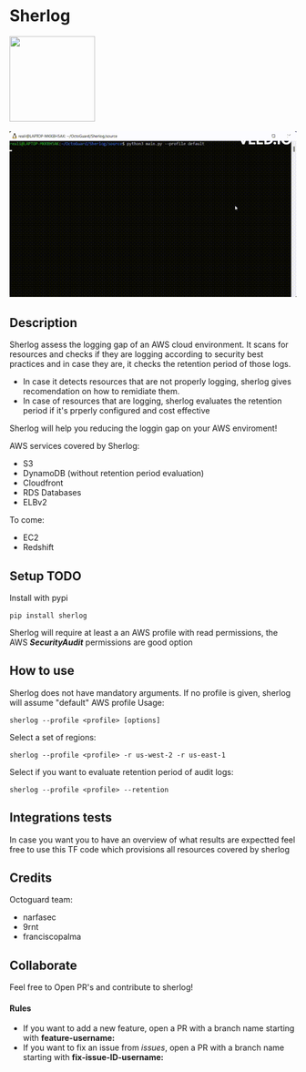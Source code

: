 # Sherlog
<img src="https://www.clipartmax.com/png/middle/97-976283_sherlock-holmes-icon-sherlock-holmes-icon-png.png" width="150" height="150">

![](assets/sherlog.gif)
## Description
Sherlog assess the logging gap of an AWS cloud environment. It scans for resources and checks if they are logging according to security best practices and in case they are, it checks the retention period of those logs. 
 - In case it detects resources that are not properly logging, sherlog gives recomendation on how to remidiate them.
 - In case of resources that are logging, sherlog evaluates the retention period if it's prperly configured and cost effective

Sherlog will help you reducing the loggin gap on your AWS enviroment!

AWS services covered by Sherlog:
- S3
- DynamoDB (without retention period evaluation)
- Cloudfront
- RDS Databases
- ELBv2

To come:
- EC2
- Redshift

## Setup TODO
Install with pypi
```
pip install sherlog
```
Sherlog will require at least a an AWS profile with read permissions, the AWS ***SecurityAudit*** permissions are good option
## How to use

Sherlog does not have mandatory arguments. If no profile is given, sherlog will assume "default" AWS profile
Usage:
```
sherlog --profile <profile> [options]
```

Select a set of regions:
```
sherlog --profile <profile> -r us-west-2 -r us-east-1
```

Select if you want to evaluate retention period of audit logs:
```
sherlog --profile <profile> --retention
```
## Integrations tests
In case you want you to have an overview of what results are expectted feel free to use this TF code which provisions all resources covered by sherlog

## Credits

Octoguard team:
 - narfasec
 - 9rnt
 - franciscopalma

## Collaborate
Feel free to Open PR's and contribute to sherlog!
#### Rules
- If you want to add a new feature, open a PR with a branch name starting with **feature-username:**
- If you want to fix an issue from *issues*, open a PR with a branch name starting with **fix-issue-ID-username:**
